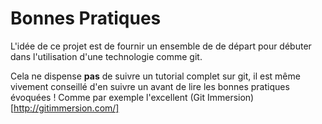# Bonnes Pratiques

L'idée de ce projet est de fournir un ensemble de de départ pour débuter dans l'utilisation d'une technologie comme git.

Cela ne dispense **pas** de suivre un tutorial complet sur git, il est même vivement conseillé d'en suivre un avant de lire les bonnes pratiques évoquées ! Comme par exemple l'excellent (Git Immersion)[http://gitimmersion.com/]
